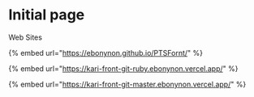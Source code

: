 # Initial page

Web Sites

{% embed url="https://ebonynon.github.io/PTSFornt/" %}

{% embed url="https://kari-front-git-ruby.ebonynon.vercel.app/" %}

{% embed url="https://kari-front-git-master.ebonynon.vercel.app/" %}



